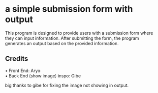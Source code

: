 # a simple submission form with output

This program is designed to provide users with a submission form where they can input information. After submitting the form, the program generates an output based on the provided information.

## Credits

• Front End: Aryo  
• Back End (show image) inspo: Gibe

big thanks to gibe for fixing the image not showing in output.
